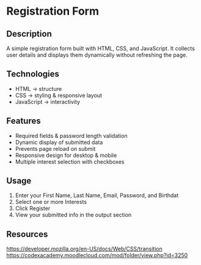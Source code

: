 # Registration Form

## Description
A simple registration form built with HTML, CSS, and JavaScript.
It collects user details and displays them dynamically without refreshing the page.

## Technologies
- HTML → structure  
- CSS → styling & responsive layout  
- JavaScript → interactivity  

## Features
- Required fields & password length validation  
- Dynamic display of submitted data  
- Prevents page reload on submit  
- Responsive design for desktop & mobile  
- Multiple interest selection with checkboxes

## Usage
1. Enter your First Name, Last Name, Email, Password, and Birthdat  
2. Select one or more Interests 
3. Click Register
4. View your submitted info in the output section

## Resources 
https://developer.mozilla.org/en-US/docs/Web/CSS/transition
https://codexacademy.moodlecloud.com/mod/folder/view.php?id=3250
